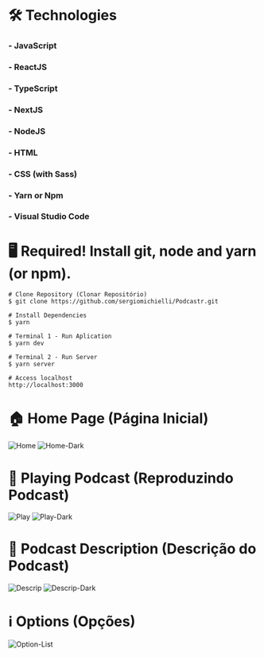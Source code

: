 # 🛠 Technologies
### - JavaScript
### - ReactJS
### - TypeScript
### - NextJS
### - NodeJS
### - HTML
### - CSS (with Sass)
### - Yarn or Npm
### - Visual Studio Code

# 🖥️ Required! Install git, node and yarn (or npm).
```
# Clone Repository (Clonar Repositório)
$ git clone https://github.com/sergiomichielli/Podcastr.git

# Install Dependencies
$ yarn

# Terminal 1 - Run Aplication
$ yarn dev

# Terminal 2 - Run Server
$ yarn server

# Access localhost
http://localhost:3000
```
# 🏠 Home Page (Página Inicial)
![Home](https://user-images.githubusercontent.com/34319735/115996353-462dc380-a5b5-11eb-9245-3f491dd3b897.png)
![Home-Dark](https://user-images.githubusercontent.com/34319735/115996355-475ef080-a5b5-11eb-89b3-52463a9d701c.png)
# 🎤 Playing Podcast (Reproduzindo Podcast)
![Play](https://user-images.githubusercontent.com/34319735/115996356-47f78700-a5b5-11eb-97b2-a96ef970a4cd.png)
![Play-Dark](https://user-images.githubusercontent.com/34319735/115996357-48901d80-a5b5-11eb-984c-f3245605dc5f.png)
# 📖 Podcast Description (Descrição do Podcast)
![Descrip](https://user-images.githubusercontent.com/34319735/115996359-48901d80-a5b5-11eb-82d1-d8eebd3aca35.png)
![Descrip-Dark](https://user-images.githubusercontent.com/34319735/115996360-4928b400-a5b5-11eb-8dd1-33c77f45415f.png)
# ℹ️ Options (Opções)
![Option-List](https://user-images.githubusercontent.com/34319735/115937391-44a5b380-a46e-11eb-8bd1-f9e58a88ea6c.png)

